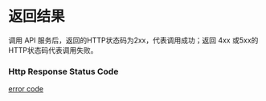 # 返回结果

调用 API 服务后，返回的HTTP状态码为2xx，代表调用成功；返回 4xx 或5xx的HTTP状态码代表调用失败。

### Http Response Status Code

[error code](https://github.com/jdcloudcom/cn/blob/edit/API/Common-Declaration/Error-Codes.md)
